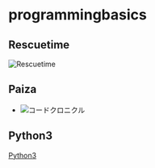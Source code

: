 # programmingbasics

## Rescuetime
 ![Rescuetime](./image/p1.png)

## Paiza

- ![コードクロニクル](./image/p2.png)

## Python3

[Python3](https://github.com/itc-21002/lesson.git)

